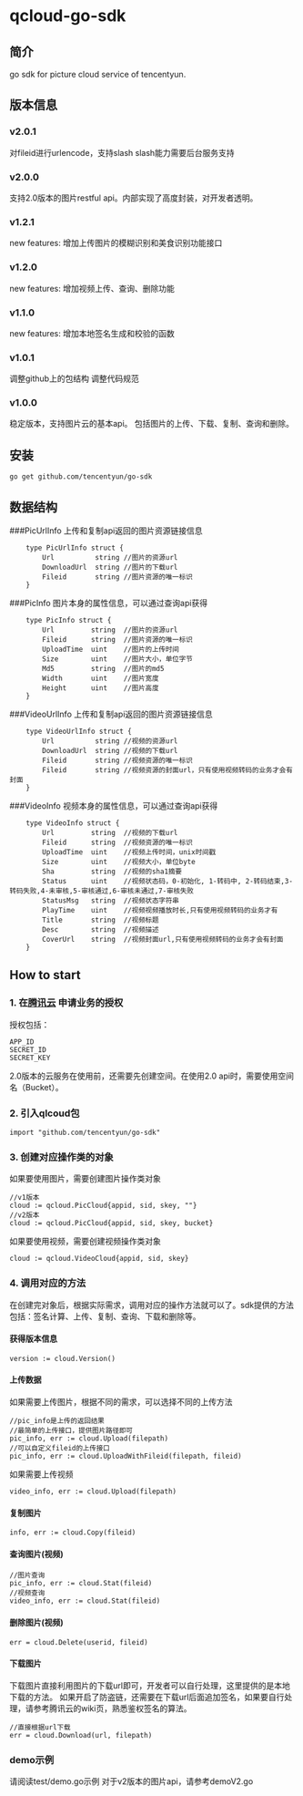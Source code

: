 qcloud-go-sdk
===================================
简介
----------------------------------- 
go sdk for picture cloud service of tencentyun.

版本信息
----------------------------------- 
### v2.0.1
对fileid进行urlencode，支持slash
slash能力需要后台服务支持

### v2.0.0
支持2.0版本的图片restful api。内部实现了高度封装，对开发者透明。

### v1.2.1
new features:
增加上传图片的模糊识别和美食识别功能接口

### v1.2.0
new features:
增加视频上传、查询、删除功能

### v1.1.0
new features:
增加本地签名生成和校验的函数

### v1.0.1
调整github上的包结构
调整代码规范

### v1.0.0
稳定版本，支持图片云的基本api。
包括图片的上传、下载、复制、查询和删除。

安装
----------------------------------- 
		
	go get github.com/tencentyun/go-sdk

数据结构
----------------------------------- 
###PicUrlInfo
上传和复制api返回的图片资源链接信息
		
		type PicUrlInfo struct {
			Url          string	//图片的资源url
			DownloadUrl  string	//图片的下载url
			Fileid       string	//图片资源的唯一标识
		}

###PicInfo
图片本身的属性信息，可以通过查询api获得
		
		type PicInfo struct {
			Url         string	//图片的资源url
			Fileid      string	//图片资源的唯一标识
			UploadTime  uint	//图片的上传时间
			Size        uint	//图片大小，单位字节
			Md5         string	//图片的md5
			Width       uint	//图片宽度
			Height      uint	//图片高度
		}

###VideoUrlInfo
上传和复制api返回的图片资源链接信息
		
		type VideoUrlInfo struct {
			Url          string	//视频的资源url
			DownloadUrl  string	//视频的下载url
			Fileid       string	//视频资源的唯一标识
			Fileid       string	//视频资源的封面url，只有使用视频转码的业务才会有封面 
		}

###VideoInfo
视频本身的属性信息，可以通过查询api获得
		
		type VideoInfo struct {
			Url         string	//视频的下载url 
			Fileid      string	//视频资源的唯一标识 
			UploadTime  uint	//视频上传时间，unix时间戳 
			Size        uint	//视频大小，单位byte
			Sha         string	//视频的sha1摘要 
			Status      uint	//视频状态码，0-初始化, 1-转码中, 2-转码结束,3-转码失败,4-未审核,5-审核通过,6-审核未通过,7-审核失败 
			StatusMsg	string	//视频状态字符串 
			PlayTime	uint	//视频视频播放时长,只有使用视频转码的业务才有 
			Title		string	//视频标题 
			Desc		string	//视频描述 
			CoverUrl	string	//视频封面url,只有使用视频转码的业务才会有封面 
		}
		
How to start
----------------------------------- 
### 1. 在[腾讯云](http://app.qcloud.com) 申请业务的授权
授权包括：
		
	APP_ID 
	SECRET_ID
	SECRET_KEY
2.0版本的云服务在使用前，还需要先创建空间。在使用2.0 api时，需要使用空间名（Bucket）。

### 2. 引入qlcoud包
		
	import "github.com/tencentyun/go-sdk"

### 3. 创建对应操作类的对象
如果要使用图片，需要创建图片操作类对象
		
	//v1版本
	cloud := qcloud.PicCloud{appid, sid, skey, ""}
	//v2版本
	cloud := qcloud.PicCloud{appid, sid, skey, bucket}
如果要使用视频，需要创建视频操作类对象
		
	cloud := qcloud.VideoCloud{appid, sid, skey}

### 4. 调用对应的方法
在创建完对象后，根据实际需求，调用对应的操作方法就可以了。sdk提供的方法包括：签名计算、上传、复制、查询、下载和删除等。
#### 获得版本信息
		
	version := cloud.Version()
	
#### 上传数据
如果需要上传图片，根据不同的需求，可以选择不同的上传方法
			
	//pic_info是上传的返回结果
	//最简单的上传接口，提供图片路径即可
	pic_info, err := cloud.Upload(filepath)
	//可以自定义fileid的上传接口
	pic_info, err := cloud.UploadWithFileid(filepath, fileid)
如果需要上传视频
		
	video_info, err := cloud.Upload(filepath)

#### 复制图片
		
	info, err := cloud.Copy(fileid)
	
#### 查询图片(视频)
		
	//图片查询
	pic_info, err := cloud.Stat(fileid)
	//视频查询
	video_info, err := cloud.Stat(fileid)

#### 删除图片(视频)
		
	err = cloud.Delete(userid, fileid)
	
#### 下载图片
下载图片直接利用图片的下载url即可，开发者可以自行处理，这里提供的是本地下载的方法。
如果开启了防盗链，还需要在下载url后面追加签名，如果要自行处理，请参考腾讯云的wiki页，熟悉鉴权签名的算法。
		
	//直接根据url下载
	err = cloud.Download(url, filepath)

### demo示例
请阅读test/demo.go示例
对于v2版本的图片api，请参考demoV2.go
	

